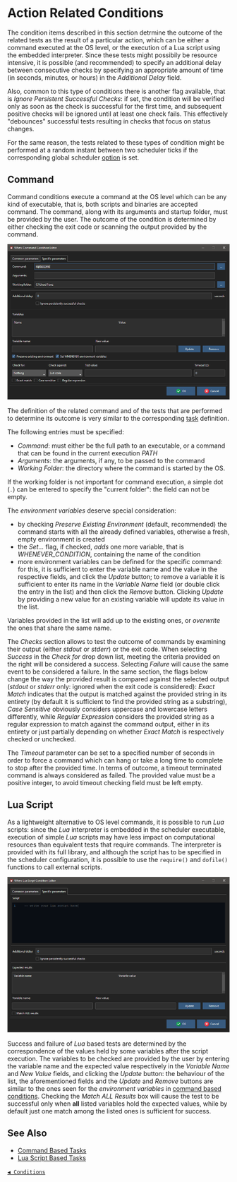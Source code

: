# Action Related Conditions

The condition items described in this section detrmine the outcome of the related tests as the result of a particular action, which can be either a command executed at the OS level, or the execution of a Lua script using the embedded interpreter. Since these tests might possibily be resource intensive, it is possible (and recommended) to specify an additional delay between consecutive checks by specifying an appropriate amount of time (in seconds, minutes, or hours) in the _Additional Delay_ field.

Also, common to this type of conditions there is another flag available, that is _Ignore Persistent Successful Checks_: if set, the condition will be verified only as soon as the check is successful for the first time, and subsequent positive checks will be ignored until at least one check fails. This effectively "debounces" successful tests resulting in checks that focus on status changes.

For the same reason, the tests related to these types of condition might be performed at a random instant between two scheduler ticks if the corresponding global scheduler [option](cfgform.md#scheduler-parameters) is set.


## Command

Command conditions execute a command at the OS level which can be any kind of executable, that is, both scripts and binaries are accepted command. The command, along with its arguments and startup folder, must be provided by the user. The outcome of the condition is determined by either checking the exit code or scanning the output provided by the command.

![WhenCondCommand](graphics/when-cond-command.png)

The definition of the related command and of the tests that are performed to determine its outcome is very similar to the corresponding [task](tasks.md#command) definition.

The following entries must be specified:

* _Command_: must either be the full path to an executable, or a command that can be found in the current execution _PATH_
* _Arguments_: the arguments, if any, to be passed to the command
* _Working Folder_: the directory where the command is started by the OS.

If the working folder is not important for command execution, a simple dot (`.`) can be entered to specify the "current folder": the field can not be empty.

The _environment variables_ deserve special consideration:

* by checking _Preserve Existing Environment_ (default, recommended) the command starts with all the already defined variables, otherwise a fresh, empty environment is created
* the _Set..._ flag, if checked, _adds_ one more variable, that is _WHENEVER_CONDITION_, containing the name of the condition
* more environment variables can be defined for the specific command: for this, it is sufficient to enter the variable name and the value in the respective fields, and click the _Update_ button; to remove a variable it is sufficient to enter its name in the _Variable Name_ field (or double click the entry in the list) and then click the _Remove_ button. Clicking _Update_ by providing a new value for an existing variable will update its value in the list.

Variables provided in the list will add up to the existing ones, or _overwrite_ the ones that share the same name.

The _Checks_ section allows to test the outcome of commands by examining their output (either _stdout_ or _stderr_) or the exit code. When selecting _Success_ in the _Check for_ drop down list, meeting the criteria provided on the right will be considered a success. Selecting _Failure_ will cause the same event to be considered a failure. In the same section, the flags below change the way the provided result is compared against the selected output (_stdout_ or _stderr_ only: ignored when the exit code is considered): _Exact Match_ indicates that the output is matched against the provided string in its entirety (by default it is sufficient to find the provided string as a substring), _Case Sensitive_ obviously considers uppercase and lowercase letters differently, while _Regular Expression_ considers the provided string as a regular expression to match against the command output, either in its entirety or just partially depending on whether _Exact Match_ is respectively checked or unchecked.

The _Timeout_ parameter can be set to a specified number of seconds in order to force a command which can hang or take a long time to complete to stop after the provided time. In terms of outcome, a timeout terminated command is always considered as failed. The provided value must be a positive integer, to avoid timeout checking field must be left empty.


## Lua Script

As a lightweight alternative to OS level commands, it is possible to run _Lua_ scripts: since the _Lua_ interpreter is embedded in the scheduler executable, execution of simple _Lua_ scripts may have less impact on computational resources than equivalent tests that require commands. The interpreter is provided with its full library, and although the script has to be specified in the scheduler configuration, it is possible to use the `require()` and `dofile()` functions to call external scripts.

![WhenCondLua](graphics/when-cond-lua.png)

Success and failure of _Lua_ based tests are determined by the correspondence of the values held by some variables after the script execution. The variables to be checked are provided by the user by entering the variable name and the expected value respectively in the _Variable Name_ and _New Value_ fields, and clicking the _Update_ button: the behaviour of the list, the aforementioned fields and the _Update_ and _Remove_ buttons are similar to the ones seen for the _environment variables_ in [command based conditions](#command). Checking the _Match ALL Results_ box will cause the test to be successful only when **all** listed variables hold the expected values, while by default just one match among the listed ones is sufficient for success.


## See Also

* [Command Based Tasks](tasks.md#command)
* [Lua Script Based Tasks](tasks.md#lua-script)


[`◀ Conditions`](conditions.md)
